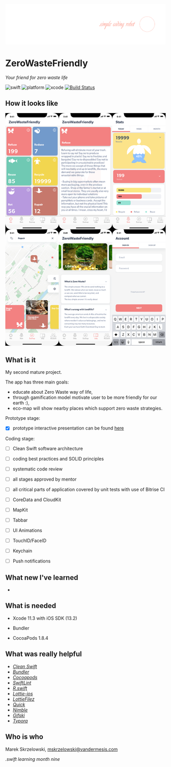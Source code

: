![logo](/Demo/logo.png)
# ZeroWasteFriendly

*Your friend for zero waste life*

![swift](https://img.shields.io/badge/swift-5.0-orange.svg)
![platform](https://img.shields.io/badge/platform-iOS-brightgreen.svg)
![xcode](https://img.shields.io/badge/xcode-11.3-green.svg)
[![Build Status](https://app.bitrise.io/app/a1178c66ec22d8f1/status.svg?token=51vaYaNmIed7NwafUMIfXA&branch=master)](https://app.bitrise.io/app/a1178c66ec22d8f1)

## How it looks like
![mockup](/Demo/mockup.png)

## What is it

My second mature project.

The app has three main goals: 
- educate about Zero Waste way of life, 
- through gamification model motivate user to be more friendly for our earth :),
- eco-map will show nearby places which support zero waste strategies.



Prototype stage:
- [x] prototype interactive presentation can be found [here](https://xd.adobe.com/view/222dbc00-60f8-478e-4efa-695104083ddb-541c/screen/7c39a144-72e6-4119-95d1-5f54c6e095a6/Konto?fullscreen)

  

Coding stage:
- [ ] Clean Swift software architecture 

- [ ] coding best practices and SOLID principles

- [ ] systematic code review

- [ ] all stages approved by mentor

- [ ] all critical parts of application covered by unit tests with use of Bitrise CI

- [ ] CoreData and CloudKit

- [ ] MapKit

- [ ] Tabbar

- [ ] UI Animations

- [ ] TouchID/FaceID

- [ ] Keychain

- [ ] Push notifications

  

## What new I've learned

- 




## What is needed

- Xcode 11.3 with iOS SDK (13.2)

- Bundler

- CocoaPods 1.8.4

  

## What was really helpful


- *[Clean Swift](https://clean-swift.com)*
- *[Bundler](https://github.com/bundler/bundler)*
- *[Cocoapods](https://cocoapods.org)*
- *[SwiftLint](https://github.com/realm/SwiftLint)*
- *[R.swift](https://github.com/mac-cain13/R.swift)*
- *[Lottie-ios](https://github.com/airbnb/lottie-ios)*
- *[LottieFilez](https://lottiefiles.com/lottiefilez)*
- *[Quick](https://github.com/Quick/Quick)*
- *[Nimble](https://github.com/Quick/Nimble)*
- *[Gifski](https://gif.ski)*
- *[Typora](https://typora.io)*



## Who is who

Marek Skrzelowski, mskrzelowski@vandermesis.com



*.swift learning month nine*
